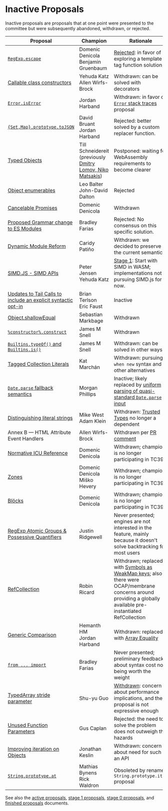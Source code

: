 # Inactive Proposals

Inactive proposals are proposals that at one point were presented to the committee but were subsequently abandoned, withdrawn, or rejected.

| Proposal                                                             | Champion                                                   | Rationale                                                                                     |
| -------------------------------------------------------------------- | ---------------------------------------------------------- | --------------------------------------------------------------------------------------------- |
| [`RegExp.escape`][escape]                                            | Domenic Denicola<br />Benjamin Gruenbaum                   | [Rejected][escape-notes]: in favor of exploring a template tag function solution              |
| [Callable class constructors][callable-constructors]                 | Yehuda Katz<br />Allen Wirfs-Brock                         | Withdrawn: can be solved with decorators                                                      |
| [`Error.isError`][is-error]                                          | Jordan Harband                                             | Withdrawn: in favor of [`Error` stack traces][error-stacks] proposal                          |
| [`{Set,Map}.prototype.toJSON`][collection-json]                      | David Bruant<br />Jordan Harband                           | Rejected: better solved by a custom replacer function.                                        |
| [Typed Objects][typed-objects-new]                                   | Till Schneidereit (previously [Dmitry Lomov, Niko Matsakis][typed-objects]) | Postponed: waiting for WebAssembly requirements to become clearer            |
| [Object enumerables][object-enums]                                   | Leo Balter<br />John-David Dalton                          | Rejected                                                                                      |
| [Cancelable Promises][cancel-promise]                                | Domenic Denicola                                           | Withdrawn                                                                                     |
| [Proposed Grammar change to ES Modules][module-unambig]              | Bradley Farias                                             | Rejected: No consensus on this specific solution.                                             |
| [Dynamic Module Reform][dynamic-module-reform]                       | Caridy Patiño                                              | Withdrawn: we decided to preserve the current semantics                                       |
| [SIMD.JS - SIMD APIs][simd]                                          | Peter Jensen<br />Yehuda Katz                              | [Stage 1][simd-notes]: Start with SIMD in WASM; implementations not pursuing SIMD.js for now. |
| [Updates to Tail Calls to include an explicit syntactic opt-in][ptc] | Brian Terlson<br />Eric Faust                              | Inactive                                                                                      |
| [Object.shallowEqual][shallow-equal]                                 | Sebastian Markbage                                         | Withdrawn                                                                                     |
| [`%constructor%.construct`][construct]                               | James M Snell                                              | Withdrawn                                                                                     |
| [`Builtins.typeOf()` and `Builtins.is()`][is-types]                  | James M Snell                                              | Withdrawn: can be solved in other ways                                                        |
| [Tagged Collection Literals][collection-literals]                    | Kat Marchán                                                | Withdrawn: pursuing `when new` syntax and other alternatives                                  |
| [`Date.parse` fallback semantics][date-parse]                        | Morgan Phillips                                            | Inactive; likely replaced by [uniform parsing of quasi-standard `Date.parse` input][uniform-date-parse] |
| [Distinguishing literal strings][distinguishing-literal-strings]     | Mike West<br />Adam Klein                                  | Withdrawn: [Trusted Types](https://github.com/w3c/webappsec-trusted-types) no longer a dependent |
| Annex B — HTML Attribute Event Handlers                              | Allen Wirfs-Brock                                          | Withdrawn per [PR comment](https://github.com/tc39/ecma262/issues/1595#issuecomment-509348434) |
| [Normative ICU Reference][icu]                                       | Domenic Denicola                                           | Withdrawn; champion is no longer participating in TC39                                        |
| [Zones][zones]                                                       | Domenic Denicola<br />Miško Hevery                         | Withdrawn; champion is no longer participating in TC39                                        |
| [Blöcks][blocks]                                                     | Domenic Denicola                                           | Withdrawn; champion is no longer participating in TC39                                        |
| [RegExp Atomic Groups & Possessive Quantifiers][re-atomic-groups]    | Justin Ridgewell                                           | Never presented; engines are not interested in the feature, mainly because it doesn't solve backtracking for most users |
| [RefCollection][refcollection]                                       | Robin Ricard                                               | Withdrawn; replaced with [Symbols as WeakMap keys][symbols-weakmap]; also there were OCAP/membrane concerns around providing a globally available pre-instantiated RefCollection |
| [Generic Comparison][spaceship]                                      | Hemanth HM<br />Jordan Harband                             | Withdrawn: replaced with [Array Equality][array-equality]
| [`from ... import`][fromimport]                                      | Bradley Farias                                             | Never presented; preliminary feedback about syntax cost not being worth the weight            |
| [TypedArray stride parameter][typedarray-stride-parameter]           | Shu-yu Guo                                                 | [Withdrawn][typedarray-stride-parameter-notes]: concern about performance implications, and the proposal is not expressive enough
| [Unused Function Parameters][unused-params]                          | Gus Caplan                                                 | Rejected: the need to solve the problem does not outweigh the hazards
| [Improving iteration on Objects][object-iteration]                   | Jonathan Keslin                                            | Withdrawn: concern about need for such an API                                                 |
| [`String.prototype.at`][string-at]                                   | Mathias Bynens<br />Rick Waldron                           | Obsoleted by renamed `String.prototype.item` proposal                                         |

See also the [active proposals](README.md), [stage 1 proposals](stage-1-proposals.md), [stage 0 proposals](stage-0-proposals.md), and [finished proposals](finished-proposals.md) documents.

[distinguishing-literal-strings]: https://github.com/mikewest/tc39-proposal-literals
[escape]: https://github.com/benjamingr/RegExp.escape
[escape-notes]: https://github.com/tc39/notes/blob/master/meetings/2015-07/july-28.md#62-regexpescape
[callable-constructors]: https://github.com/tc39/ecma262/blob/master/workingdocs/callconstructor.md
[is-error]: https://github.com/ljharb/proposal-is-error
[collection-json]: https://github.com/DavidBruant/Map-Set.prototype.toJSON
[typed-objects]: https://github.com/dslomov/typed-objects-es7
[typed-objects-new]: https://github.com/tschneidereit/proposal-typed-objects
[object-enums]: https://github.com/leobalter/object-enumerables
[cancel-promise]: https://github.com/tc39/proposal-cancelable-promises
[module-unambig]: https://github.com/tc39/proposal-UnambiguousJavaScriptGrammar
[dynamic-module-reform]: https://github.com/tc39/proposal-dynamic-modules
[simd]: https://github.com/tc39/ecmascript_simd/
[simd-notes]: https://github.com/tc39/notes/blob/master/meetings/2017-03/mar-21.md#conclusionresolution-10
[ptc]: https://github.com/tc39/proposal-ptc-syntax
[shallow-equal]: https://github.com/sebmarkbage/ecmascript-shallow-equal
[construct]: https://github.com/jasnell/proposal-construct
[is-types]: https://github.com/jasnell/proposal-istypes
[error-stacks]: https://github.com/tc39/proposal-error-stacks
[collection-literals]: https://github.com/zkat/proposal-collection-literals
[date-parse]: https://github.com/tc39/proposal-date-time-string-format
[uniform-date-parse]: https://github.com/tc39/proposal-uniform-interchange-date-parsing
[icu]: https://github.com/tc39/notes/blob/master/meetings/2017-05/may-23.md#normative-icu-reference
[zones]: https://github.com/domenic/zones
[blocks]: https://github.com/domenic/proposal-blocks
[re-atomic-groups]: https://github.com/jridgewell/proposal-regexp-atomic-and-possessive
[refcollection]: https://github.com/rricard/proposal-refcollection/
[symbols-weakmap]: https://github.com/tc39/proposal-symbols-as-weakmap-keys
[spaceship]: https://github.com/hemanth/proposal-generic-comparison
[array-equality]: https://github.com/tc39/proposal-array-equality
[fromimport]: https://github.com/bmeck/proposal-from-import
[typedarray-stride-parameter]: https://github.com/tc39/proposal-typedarray-stride
[typedarray-stride-parameter-notes]: https://github.com/tc39/notes/blob/master/meetings/2020-09/sept-21.md#withdrawing-typedarray-stride
[unused-params]: https://github.com/devsnek/proposal-unused-function-parameters
[object-iteration]: https://github.com/tc39/proposal-object-iteration
[string-at]: https://github.com/mathiasbynens/String.prototype.at
